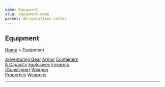 ```yaml
---
name: Equipment
slug: equipment-menu
parent: dm-operations-center
---
```

## Equipment
[Home](dm-operations-center) > Equipment

<div class="menu-container">
    <a href="adventuring-gear">Adventuring Gear</a>
    <a href="armor">Armor</a>
    <a href="containers-and-capacity">Containers<br/> & Capacity</a>
    <a href="explosives">Explosives</a>
    <a href="firearms">Firearms<br/> (Gunslinger)</a>
    <a href="weapon-properties">Weapon<br/> Properties</a>
    <a href="weapons">Weapons</a>
    <a href=""></a>
    <a href=""></a>
    <a href=""></a>
    <a href=""></a>
    <a href=""></a>
    <a href=""></a>
    <a href=""></a>
    <a href=""></a>
</div>
<hr/>